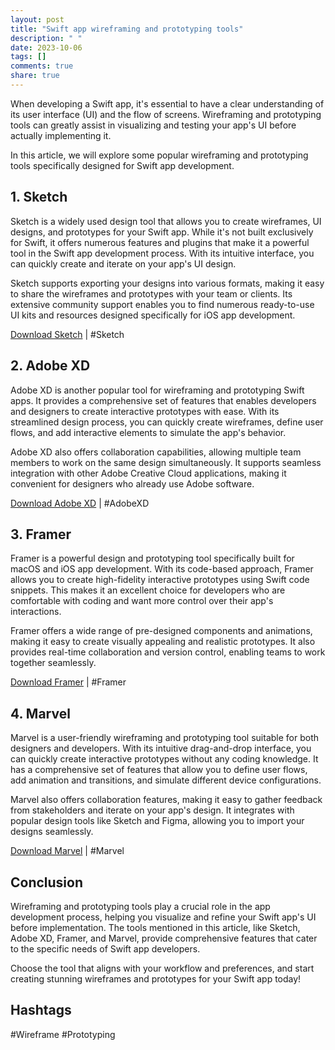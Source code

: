 ```yaml
---
layout: post
title: "Swift app wireframing and prototyping tools"
description: " "
date: 2023-10-06
tags: []
comments: true
share: true
---
```


When developing a Swift app, it's essential to have a clear understanding of its user interface (UI) and the flow of screens. Wireframing and prototyping tools can greatly assist in visualizing and testing your app's UI before actually implementing it.

In this article, we will explore some popular wireframing and prototyping tools specifically designed for Swift app development.

## 1. Sketch

Sketch is a widely used design tool that allows you to create wireframes, UI designs, and prototypes for your Swift app. While it's not built exclusively for Swift, it offers numerous features and plugins that make it a powerful tool in the Swift app development process. With its intuitive interface, you can quickly create and iterate on your app's UI design.

Sketch supports exporting your designs into various formats, making it easy to share the wireframes and prototypes with your team or clients. Its extensive community support enables you to find numerous ready-to-use UI kits and resources designed specifically for iOS app development.

[Download Sketch](https://www.sketch.com/) | #Sketch

## 2. Adobe XD

Adobe XD is another popular tool for wireframing and prototyping Swift apps. It provides a comprehensive set of features that enables developers and designers to create interactive prototypes with ease. With its streamlined design process, you can quickly create wireframes, define user flows, and add interactive elements to simulate the app's behavior.

Adobe XD also offers collaboration capabilities, allowing multiple team members to work on the same design simultaneously. It supports seamless integration with other Adobe Creative Cloud applications, making it convenient for designers who already use Adobe software.

[Download Adobe XD](https://www.adobe.com/products/xd.html) | #AdobeXD

## 3. Framer

Framer is a powerful design and prototyping tool specifically built for macOS and iOS app development. With its code-based approach, Framer allows you to create high-fidelity interactive prototypes using Swift code snippets. This makes it an excellent choice for developers who are comfortable with coding and want more control over their app's interactions.

Framer offers a wide range of pre-designed components and animations, making it easy to create visually appealing and realistic prototypes. It also provides real-time collaboration and version control, enabling teams to work together seamlessly.

[Download Framer](https://www.framer.com/) | #Framer

## 4. Marvel

Marvel is a user-friendly wireframing and prototyping tool suitable for both designers and developers. With its intuitive drag-and-drop interface, you can quickly create interactive prototypes without any coding knowledge. It has a comprehensive set of features that allow you to define user flows, add animation and transitions, and simulate different device configurations.

Marvel also offers collaboration features, making it easy to gather feedback from stakeholders and iterate on your app's design. It integrates with popular design tools like Sketch and Figma, allowing you to import your designs seamlessly.

[Download Marvel](https://marvelapp.com/) | #Marvel

## Conclusion

Wireframing and prototyping tools play a crucial role in the app development process, helping you visualize and refine your Swift app's UI before implementation. The tools mentioned in this article, like Sketch, Adobe XD, Framer, and Marvel, provide comprehensive features that cater to the specific needs of Swift app developers.

Choose the tool that aligns with your workflow and preferences, and start creating stunning wireframes and prototypes for your Swift app today!

## Hashtags

#Wireframe #Prototyping